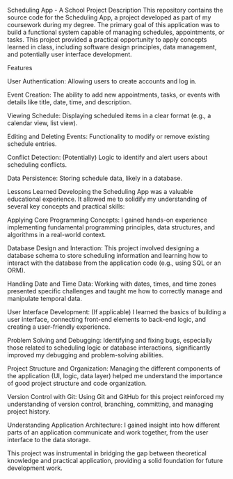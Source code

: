 Scheduling App - A School Project
Description
This repository contains the source code for the Scheduling App, a project developed as part of my coursework during my degree. The primary goal of this application was to build a functional system capable of managing schedules, appointments, or tasks. This project provided a practical opportunity to apply concepts learned in class, including software design principles, data management, and potentially user interface development.

Features

User Authentication: Allowing users to create accounts and log in.

Event Creation: The ability to add new appointments, tasks, or events with details like title, date, time, and description.

Viewing Schedule: Displaying scheduled items in a clear format (e.g., a calendar view, list view).

Editing and Deleting Events: Functionality to modify or remove existing schedule entries.

Conflict Detection: (Potentially) Logic to identify and alert users about scheduling conflicts.

Data Persistence: Storing schedule data, likely in a database.

Lessons Learned
Developing the Scheduling App was a valuable educational experience. It allowed me to solidify my understanding of several key concepts and practical skills:

Applying Core Programming Concepts: I gained hands-on experience implementing fundamental programming principles, data structures, and algorithms in a real-world context.

Database Design and Interaction: This project involved designing a database schema to store scheduling information and learning how to interact with the database from the application code (e.g., using SQL or an ORM).

Handling Date and Time Data: Working with dates, times, and time zones presented specific challenges and taught me how to correctly manage and manipulate temporal data.

User Interface Development: (If applicable) I learned the basics of building a user interface, connecting front-end elements to back-end logic, and creating a user-friendly experience.

Problem Solving and Debugging: Identifying and fixing bugs, especially those related to scheduling logic or database interactions, significantly improved my debugging and problem-solving abilities.

Project Structure and Organization: Managing the different components of the application (UI, logic, data layer) helped me understand the importance of good project structure and code organization.

Version Control with Git: Using Git and GitHub for this project reinforced my understanding of version control, branching, committing, and managing project history.

Understanding Application Architecture: I gained insight into how different parts of an application communicate and work together, from the user interface to the data storage.

This project was instrumental in bridging the gap between theoretical knowledge and practical application, providing a solid foundation for future development work.
